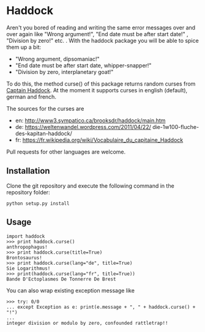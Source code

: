 # Haddock

Aren't you bored of reading and writing the same error messages over and over again
like "Wrong argument!", "End date must be after start date!" , "Division by zero!" etc. . With the haddock package you will be able to spice them up a bit:

- "Wrong argument, dipsomaniac!"
- "End date must be after start date, whipper-snapper!"
- "Division by zero, interplanetary goat!"

To do this, the method curse() of this package returns random curses from [Captain Haddock](https://en.wikipedia.org/wiki/Captain_Haddock). At the moment it supports curses in english (default), german and french. 

The sources for the curses are
- en: http://www3.sympatico.ca/brooksdr/haddock/main.htm
- de: https://weltenwandel.wordpress.com/2011/04/22/
die-1w100-fluche-des-kapitan-haddock/
- fr: https://fr.wikipedia.org/wiki/Vocabulaire_du_capitaine_Haddock

Pull requests for other languages are welcome.

## Installation
Clone the git repository and execute the following command in the repository folder:

    python setup.py install

## Usage

    import haddock
    >>> print haddock.curse()
    anthropophagus!
    >>> print haddock.curse(title=True)
    Brontosaurus!
    >>> print haddock.curse(lang="de", title=True)
    Sie Logarithmus!
    >>> print(haddock.curse(lang="fr", title=True))
    Bande D'Ectoplasmes De Tonnerre De Brest 

You can also wrap existing exception message like

    >>> try: 0/0
    ... except Exception as e: print(e.message + ", " + haddock.curse() + "!")
    ... 
    integer division or modulo by zero, confounded rattletrap!!
